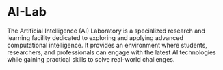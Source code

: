 # AI-Lab
The Artificial Intelligence (AI) Laboratory is a specialized research and learning facility dedicated to exploring and applying advanced computational intelligence. It provides an environment where students, researchers, and professionals can engage with the latest AI technologies while gaining practical skills to solve real-world challenges.
